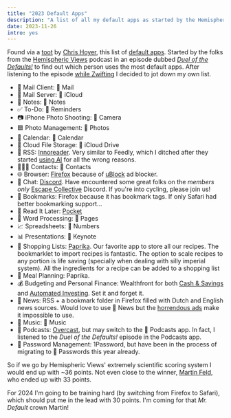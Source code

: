 ```yaml
---
title: "2023 Default Apps"
description: "A list of all my default apps as started by the Hemispheric Views podcast."
date: 2023-11-26
intro: yes
---
```

Found via a [toot](https://front-end.social/@chriscoyier/111474487605531383) by [Chris Hoyer](https://chriscoyier.net/2023/11/25/default-apps-2023/), this list of [default apps](https://defaults.rknight.me/). Started by the folks from the [Hemispheric Views](https://listen.hemisphericviews.com/) podcast in an episode dubbed *[Duel of the Defaults!](https://listen.hemisphericviews.com/097)* to find out which person uses the most default apps. After listening to the episode [while Zwifting](https://www.strava.com/activities/10286773646) I decided to jot down my own list.

- 📨 Mail Client:  Mail
- 📮 Mail Server:  iCloud
- 📝 Notes:  Notes
- ✅ To-Do:  Reminders
- 📷 iPhone Photo Shooting:  Camera
- 🟦 Photo Management:  Photos
- 📆 Calendar:  Calendar
- 📁 Cloud File Storage:  iCloud Drive
- 📖 RSS: [Innoreader](https://www.inoreader.com). Very similar to Feedly, which I ditched after they started [using AI](https://www.pcmag.com/news/feedly-faces-backlash-over-protest-tracking-ai-models) for all the wrong reasons.
- 🙍🏻‍♂️ Contacts:  Contacts
- 🌐 Browser: [Firefox](https://www.mozilla.org/en-US/firefox/new/) because of [uBlock](https://ublockorigin.com/) ad blocker.
- 💬 Chat: [Discord](https://discord.com). Have encountered some great folks on the *members only* [Escape Collective](https://escapecollective.com/) Discord. If you're into cycling, please join us!
- 🔖 Bookmarks: Firefox because it has bookmark tags. If only Safari had better bookmarking support...
- 📑 Read It Later: [Pocket](https://getpocket.com/)
- 📜 Word Processing:  Pages
- 📈 Spreadsheets:  Numbers
- 📊 Presentations:  Keynote
- 🛒 Shopping Lists: [Paprika](https://www.paprikaapp.com/). Our favorite app to store all our recipes. The bookmarklet to import recipes is fantastic. The option to scale recipes to any portion is life saving (specially when dealing with silly imperial system). All the ingredients for a recipe can be added to a shopping list
- 🍴 Meal Planning: Paprika.
- 💰 Budgeting and Personal Finance: Wealthfront for both [Cash & Savings](https://www.wealthfront.com/invited/AFFC-866V-OG88-2XHX) and [Automated Investing](https://www.wealthfront.com/invited/AFFD-0AGC-6XLY-DKNX). Set it and forget it. 
- 📰 News: RSS + a bookmark folder in Firefox filled with Dutch and English news sources. Would love to use  News but the [horrendous ads](https://mastodon.social/@gruber/111196532299204839) make it impossible to use. 
- 🎵 Music:  Music
- 🎤 Podcasts: [Overcast](https://overcast.fm), but may switch to the  Podcasts app. In fact, I listened to the *Duel of the Defaults!* episode in the Podcasts app.
- 🔐 Password Management: 1Password, but have been in the process of migrating to  Passwords this year already.

So if we go by Hemispheric Views' extremely scientific scoring system I would end up with ~36 points. Not even close to the winner, [Martin Feld](https://loungeruminator.net/2023/11/17/mr-default/), who ended up with 33 points. 

For 2024 I'm going to be training hard (by switching from Firefox to Safari), which should put me in the lead with 30 points. I'm coming for that *Mr. Default* crown Martin!